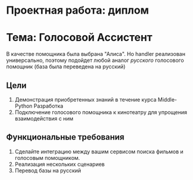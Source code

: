 # Проектная работа: диплом
# Тема: Голосовой Ассистент

В качестве помощника была выбрана "Алиса". Но handler реализован универсально, поэтому подойдет любой аналог _русского_ голосового помощник (база была переведена на русский)

## Цели
1. Демонстрация приобретенных знаний в течение курса Middle-Python Разработка
2. Подключение голосового помощника к кинотеатру для упрощения взаимодействия с ним

## Функциональные требования
1. Сделайте интеграцию между вашим сервисом поиска фильмов и голосовым помощником.
2. Реализация нескольких сценариев
3. Перевод базы на русский
